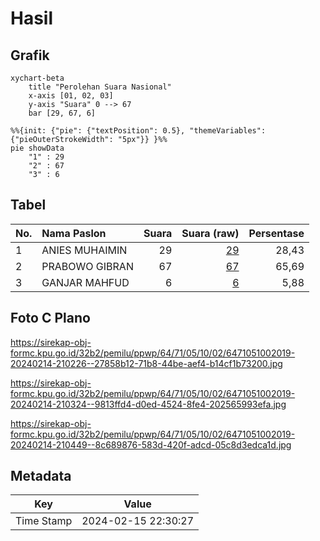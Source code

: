 # Hasil

## Grafik

```mermaid
xychart-beta
    title "Perolehan Suara Nasional"
    x-axis [01, 02, 03]
    y-axis "Suara" 0 --> 67
    bar [29, 67, 6]
```

```mermaid
%%{init: {"pie": {"textPosition": 0.5}, "themeVariables": {"pieOuterStrokeWidth": "5px"}} }%%
pie showData
    "1" : 29
    "2" : 67
    "3" : 6
```

## Tabel

| No. | Nama Paslon    | Suara | Suara (raw) | Persentase |
|:--- |:-------------- | -----:| -----------:| ----------:|
| 1   | ANIES MUHAIMIN | 29    | [29][p-1]   | 28,43      |
| 2   | PRABOWO GIBRAN | 67    | [67][p-2]   | 65,69      |
| 3   | GANJAR MAHFUD  | 6     | [6][p-3]    | 5,88       |


[p-1]: https://github.com/gigit-pemilu/pemilu-2024/blob/main/pilpres/hitung-suara/sub/64-kalimantan-timur/sub/71-kota-balikpapan/sub/05-balikpapan-selatan/sub/1002-sepinggan/sub/019-tps/sub/paslon-1.txt
[p-2]: https://github.com/gigit-pemilu/pemilu-2024/blob/main/pilpres/hitung-suara/sub/64-kalimantan-timur/sub/71-kota-balikpapan/sub/05-balikpapan-selatan/sub/1002-sepinggan/sub/019-tps/sub/paslon-2.txt
[p-3]: https://github.com/gigit-pemilu/pemilu-2024/blob/main/pilpres/hitung-suara/sub/64-kalimantan-timur/sub/71-kota-balikpapan/sub/05-balikpapan-selatan/sub/1002-sepinggan/sub/019-tps/sub/paslon-3.txt

## Foto C Plano

https://sirekap-obj-formc.kpu.go.id/32b2/pemilu/ppwp/64/71/05/10/02/6471051002019-20240214-210226--27858b12-71b8-44be-aef4-b14cf1b73200.jpg

https://sirekap-obj-formc.kpu.go.id/32b2/pemilu/ppwp/64/71/05/10/02/6471051002019-20240214-210324--9813ffd4-d0ed-4524-8fe4-202565993efa.jpg

https://sirekap-obj-formc.kpu.go.id/32b2/pemilu/ppwp/64/71/05/10/02/6471051002019-20240214-210449--8c689876-583d-420f-adcd-05c8d3edca1d.jpg


## Metadata

| Key        | Value               |
| ---------- | ------------------- |
| Time Stamp | 2024-02-15 22:30:27 |



